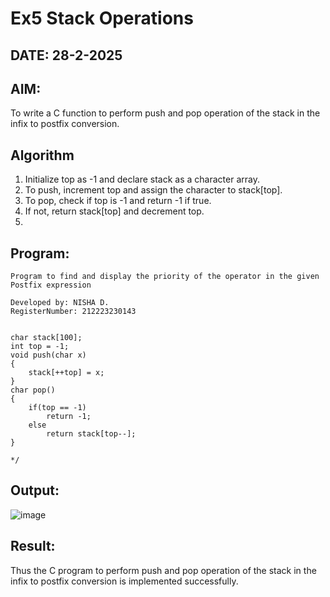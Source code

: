 # Ex5 Stack Operations
## DATE: 28-2-2025
## AIM:
To write a C function to perform push and pop operation of the stack in the infix to postfix conversion.

## Algorithm
1. Initialize top as -1 and declare stack as a character array. 
2. To push, increment top and assign the character to stack[top]. 
3. To pop, check if top is -1 and return -1 if true. 
4. If not, return stack[top] and decrement top.
5. 
## Program:
```
Program to find and display the priority of the operator in the given Postfix expression

Developed by: NISHA D.
RegisterNumber: 212223230143


char stack[100]; 
int top = -1; 
void push(char x) 
{ 
    stack[++top] = x; 
}  
char pop() 
{ 
    if(top == -1) 
        return -1; 
    else 
        return stack[top--]; 
}
  
*/
```

## Output:

![image](https://github.com/user-attachments/assets/eca9a9a7-6828-43ad-98e2-50480f8ac8e4)


## Result:
Thus the C program to perform push and pop operation of the stack in the infix to postfix conversion is implemented successfully.
